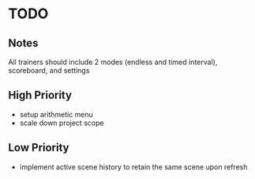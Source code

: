 # TODO
## Notes
All trainers should include 2 modes (endless and timed interval), scoreboard, and settings
## High Priority
- setup arithmetic menu
- scale down project scope
## Low Priority
- implement active scene history to retain the same scene upon refresh